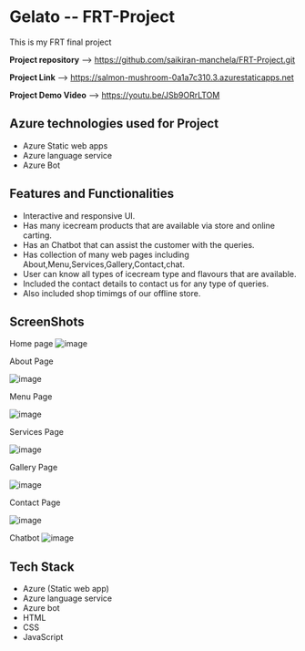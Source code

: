#  Gelato -- FRT-Project 
This is my FRT final project

**Project repository** --> https://github.com/saikiran-manchela/FRT-Project.git

**Project Link** --> https://salmon-mushroom-0a1a7c310.3.azurestaticapps.net

**Project Demo Video** --> https://youtu.be/JSb9ORrLTOM


**Azure technologies used for Project**
------------------------------------------------------------------------------------------------------------------------------------------------------------------
* Azure Static web apps
* Azure language service
* Azure Bot



**Features and Functionalities**
------------------------------------------------------------------------------------------------------------------------------------------------------------------

* Interactive and responsive UI.
* Has many icecream products that are available via store and online carting.
* Has an Chatbot that can assist the customer with the queries.
* Has collection of many web pages including About,Menu,Services,Gallery,Contact,chat.
* User can know all types of icecream type and flavours that are available.
* Included the contact details to contact us for any type of queries.
* Also included shop timimgs of our offline store.


**ScreenShots**
----------------------------------------------------------------------------------------------------------------------------------------------------
Home page
![image](https://github.com/saikiran-manchela/FRT-Project/assets/101241204/2496896d-0dac-43ec-a83e-2da2403d3617)



About Page

![image](https://github.com/saikiran-manchela/FRT-Project/assets/101241204/c105946a-8ff3-44a4-8c87-474070964348)



Menu Page

![image](https://github.com/saikiran-manchela/FRT-Project/assets/101241204/acf61b3a-e1cd-4083-9bf9-998376021325)



Services Page

![image](https://github.com/saikiran-manchela/FRT-Project/assets/101241204/e2310e07-b01c-4f21-9018-17ef8bfda1d6)




Gallery Page

![image](https://github.com/saikiran-manchela/FRT-Project/assets/101241204/57b89268-cd8c-42e1-bae5-e5394e18c275)



Contact Page

![image](https://github.com/saikiran-manchela/FRT-Project/assets/101241204/2b48aa0e-9b68-4d0a-8917-e0a49d17756e)



Chatbot
![image](https://github.com/saikiran-manchela/FRT-Project/assets/101241204/d6149d08-cecf-47cc-a13f-aa158389ff1a)



**Tech Stack**
-----------------------------------------------------------------------------------------------------------------------------------------------------------------

* Azure (Static web app)
* Azure language service
* Azure bot
* HTML
* CSS
* JavaScript



